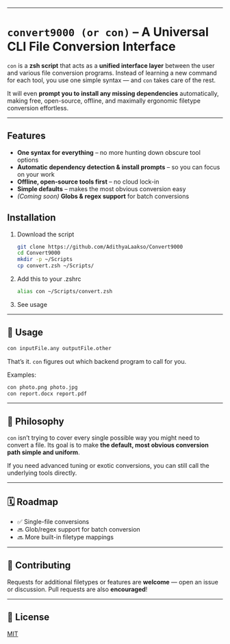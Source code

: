 
---

# `convert9000 (or con)` – A Universal CLI File Conversion Interface

`con` is a **zsh script** that acts as a **unified interface layer** between the user and various file conversion programs. Instead of learning a new command for each tool, you use one simple syntax — and `con` takes care of the rest.

It will even **prompt you to install any missing dependencies** automatically, making free, open-source, offline, and maximally ergonomic filetype conversion effortless.

---

##  Features

* **One syntax for everything** – no more hunting down obscure tool options
* **Automatic dependency detection & install prompts** – so you can focus on your work
* **Offline, open-source tools first** – no cloud lock-in
* **Simple defaults** – makes the most obvious conversion easy
* *(Coming soon)* **Globs & regex support** for batch conversions

##  Installation

1. Download the script
    ```bash
    git clone https://github.com/AdithyaLaakso/Convert9000
    cd Convert9000
    mkdir -p ~/Scripts
    cp convert.zsh ~/Scripts/
    ```
2. Add this to your .zshrc
    ```bash
    alias con ~/Scripts/convert.zsh
    ```
3. See usage

---

## 🚀 Usage

```bash
con inputFile.any outputFile.other
```

That’s it. `con` figures out which backend program to call for you.

Examples:

```bash
con photo.png photo.jpg
con report.docx report.pdf
```

---

## 🎯 Philosophy

`con` isn’t trying to cover every single possible way you might need to convert a file.
Its goal is to make **the default, most obvious conversion path simple and uniform**.

If you need advanced tuning or exotic conversions, you can still call the underlying tools directly.

---

## 🗓 Roadmap

* ✅ Single-file conversions
* 🔜 Glob/regex support for batch conversion
* 🔜 More built-in filetype mappings

---

## 🤝 Contributing

Requests for additional filetypes or features are **welcome** — open an issue or discussion.
Pull requests are also **encouraged**!

---

## 📜 License

[MIT](LICENSE)
